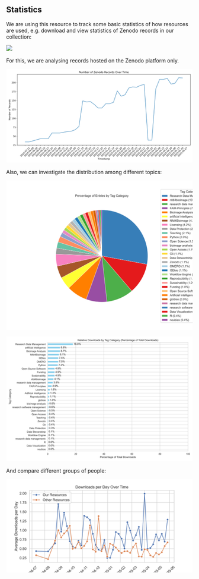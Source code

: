 ## Statistics

We are using this resource to track some basic statistics of how resources are used, e.g. download and view statistics of Zenodo records in our collection:

![](downloads_over_time.png)

For this, we are analysing records hosted on the Zenodo platform only.

![](number_of_records_over_time.png)

Also, we can investigate the distribution among different topics:

![](distribution_of_tag_categories.png)

![](relative_downloads_by_tags.png)

And compare different groups of people:

![](ours_vs_others.png)



